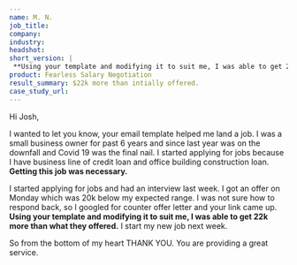 ```yaml
---
name: M. N.
job_title: 
company: 
industry: 
headshot: 
short_version: |
 **Using your template and modifying it to suit me, I was able to get 22k more than what they offered.**
product: Fearless Salary Negotiation
result_summary: $22k more than intially offered.
case_study_url: 
---
```


Hi Josh,

I wanted to let you know, your email template helped me land a job. I was a small business owner for past 6 years and since last year was on the downfall and Covid 19 was the final nail. I started applying for jobs because I have business line of credit loan and office building construction loan. **Getting this job was necessary.**

I started applying for jobs and had an interview last week. I got an offer on Monday which was 20k below my expected range. I was not sure how to respond back, so I googled for counter offer letter and your link came up. **Using your template and modifying it to suit me, I was able to get 22k more than what they offered.** I start my new job next week.

So from the bottom of my heart THANK YOU. You are providing a great service.